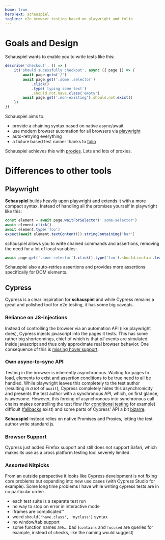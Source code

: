 ```yaml
---
home: true
heroText: schauspiel
tagline: e2e browser testing based on playwright and folio
---
```


# Goals and Design

Schauspiel wants to enable you to write tests like this:

```js
describe('checkout', () => {
	it('should sucessfully checkout', async ({ page }) => {
		await page.goto('/')
		await page.get('.some .selector')
			.click()
			.type('typing some text')
			.should.not.have.class('empty')
		await page.get('.non-existing').should.not.exist()
	})
})
```

Schauspiel aims to:

- provide a chaining syntax based on native async/await
- use modern browser automation for all browsers via [playwright](https://playwright.dev/)
- auto-retrying everything
- a fixture based test runner thanks to [folio](https://github.com/microsoft/folio)

Schauspiel achieves this with [proxies](https://developer.mozilla.org/en-US/docs/Web/JavaScript/Reference/Global_Objects/Proxy). Lots and lots of proxies.

# Differences to other tools

## Playwright

**Schauspiel** builds heavily upon playwright and extends it with a more compact syntax.
Instead of handling all the promises yourself in playwright like this:

```js
const element = await page.waitForSelector('.some-selector')
await element.click()
await element.type('foo')
expect(await element.textContent()).stringContaining('bar')
```

schauspiel allows you to write chained commands and assertions, removing the need for a lot of local variables:

```js
await page.get('.some-selector').click().type('foo').should.contain.text('bar')
```

Schauspiel also auto-retries assertions and provides more assertions specifically for DOM elements.


## Cypress

Cypress is a clear inspiration for **schauspiel** and while Cypress remains a great and polished tool for e2e testing, it has some big caveats.

### Reliance on JS-injections

Instead of controlling the browser via an automation API (like playwright does), Cypress injects javascript into the pages it tests. This has some rather big shortcomings, chief of which is that *all* events are simulated inside javascript and thus only approximate real browser behavior. One consequence of this is [missing hover support](https://github.com/cypress-io/cypress/issues/10).


### Own async-to-sync API

Testing in the browser is inherently asynchronous. Waiting for pages to load, elements to exist and assertion conditions to be true need to all be handled. While playwright leaves this completely to the test author (resulting in *a lot* of `await`), Cypress completely hides this asynchronicity and presents the test author with a synchronous API, which, on first glance, is awesome. However, this forcing of asynchronous into synchronous call chains makes controlling the test flow (for [conditional testing](https://docs.cypress.io/guides/core-concepts/conditional-testing.html) for example) difficult ([fallbacks](https://docs.cypress.io/api/commands/then.html) exist) and some parts of Cypress' API a bit [bizarre](https://docs.cypress.io/api/commands/its.html).

**Schauspiel** instead relies on native Promises and Proxies, letting the test author write standard js.

### Browser Support

Cypress just added Firefox support and still does not support Safari, which makes its use as a cross platform testing tool severely limited.


### Assorted Nitpicks

From an outside perspective it looks like Cypress development is not fixing core problems but expanding into new use cases (with Cypress Studio for example).
Some long time problems I have while writing cypress tests are in no particular order:

- each test suite is a separate test run
- no way to stop on error in interactive mode
- iframes are complicated™
- weird `should('have.class', 'myclass')` syntax
- no window/tab support
- some function names are… bad (`contains` and `focused` are queries for example, instead of checks, like the naming would suggest)

